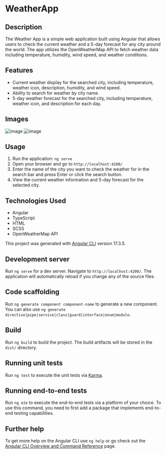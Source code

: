 # WeatherApp

## Description
The Weather App is a simple web application built using Angular that allows users to check the current weather and a 5-day forecast for any city around the world. The app utilizes the OpenWeatherMap API to fetch weather data including temperature, humidity, wind speed, and weather conditions.

## Features
- Current weather display for the searched city, including temperature, weather icon, description, humidity, and wind speed.
- Ability to search for weather by city name.
- 5-day weather forecast for the searched city, including temperature, weather icon, and description for each day.

## Images
![image](https://github.com/stanislava-pavlova/angular-w5/assets/118082248/649375f1-a3e5-4403-90a4-484a0429218f)
![image](https://github.com/stanislava-pavlova/angular-w5/assets/118082248/f9f25d42-9675-49cf-a0ce-e18a940cd384)

## Usage
1. Run the application: `ng serve`
2. Open your browser and go to `http://localhost:4200/`
3. Enter the name of the city you want to check the weather for in the search bar and press Enter or click the search button.
4. View the current weather information and 5-day forecast for the selected city.

## Technologies Used
- Angular
- TypeScript
- HTML
- SCSS
- OpenWeatherMap API

This project was generated with [Angular CLI](https://github.com/angular/angular-cli) version 17.3.5.

## Development server

Run `ng serve` for a dev server. Navigate to `http://localhost:4200/`. The application will automatically reload if you change any of the source files.

## Code scaffolding

Run `ng generate component component-name` to generate a new component. You can also use `ng generate directive|pipe|service|class|guard|interface|enum|module`.

## Build

Run `ng build` to build the project. The build artifacts will be stored in the `dist/` directory.

## Running unit tests

Run `ng test` to execute the unit tests via [Karma](https://karma-runner.github.io).

## Running end-to-end tests

Run `ng e2e` to execute the end-to-end tests via a platform of your choice. To use this command, you need to first add a package that implements end-to-end testing capabilities.

## Further help

To get more help on the Angular CLI use `ng help` or go check out the [Angular CLI Overview and Command Reference](https://angular.io/cli) page.
